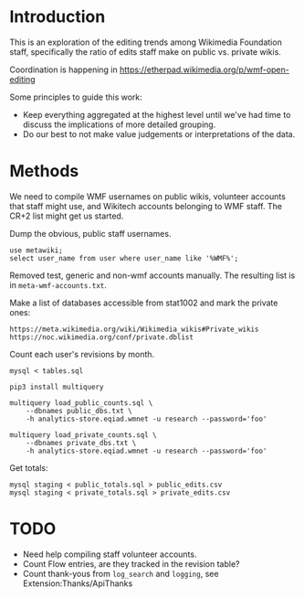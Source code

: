Introduction
======

This is an exploration of the editing trends among Wikimedia Foundation staff,
specifically the ratio of edits staff make on public vs. private wikis.

Coordination is happening in https://etherpad.wikimedia.org/p/wmf-open-editing

Some principles to guide this work:
* Keep everything aggregated at the highest level until we've had time to
discuss the implications of more detailed grouping.
* Do our best to not make value judgements or interpretations of the data.

Methods
======

We need to compile WMF usernames on public wikis, volunteer accounts that staff
might use, and Wikitech accounts belonging to WMF staff.  The CR+2 list might
get us started.

Dump the obvious, public staff usernames.
```
use metawiki;
select user_name from user where user_name like '%WMF%';
```
Removed test, generic and non-wmf accounts manually.  The resulting list is in
`meta-wmf-accounts.txt`.

Make a list of databases accessible from stat1002 and mark the private ones:

    https://meta.wikimedia.org/wiki/Wikimedia_wikis#Private_wikis
    https://noc.wikimedia.org/conf/private.dblist


Count each user's revisions by month.

```
mysql < tables.sql

pip3 install multiquery

multiquery load_public_counts.sql \
	--dbnames public_dbs.txt \
	-h analytics-store.eqiad.wmnet -u research --password='foo'

multiquery load_private_counts.sql \
	--dbnames private_dbs.txt \
	-h analytics-store.eqiad.wmnet -u research --password='foo'
```

Get totals:

```
mysql staging < public_totals.sql > public_edits.csv
mysql staging < private_totals.sql > private_edits.csv
```

TODO
======
* Need help compiling staff volunteer accounts.
* Count Flow entries, are they tracked in the revision table?
* Count thank-yous from `log_search` and `logging`, see Extension:Thanks/ApiThanks
